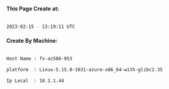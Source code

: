 
   
#### This Page Create at:

```bash

2023-02-15 - 13:19:11 UTC

```

#### Create By Machine:

```bash

Host Name : fv-az586-953

platform  : Linux-5.15.0-1031-azure-x86_64-with-glibc2.35

Ip Local  : 10.1.1.44

```

